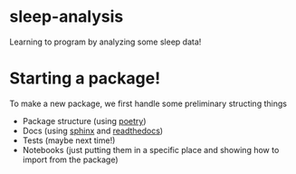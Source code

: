 # sleep-analysis
Learning to program by analyzing some sleep data!


# Starting a package!

To make a new package, we first handle some preliminary structing things
- Package structure (using [poetry](https://python-poetry.org/))
- Docs (using [sphinx](https://www.sphinx-doc.org/en/master/) and [readthedocs](https://readthedocs.org/))
- Tests (maybe next time!)
- Notebooks (just putting them in a specific place and showing how to import from the package)

